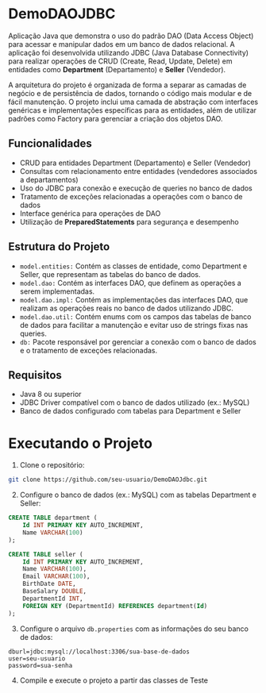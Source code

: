 # DemoDAOJDBC

Aplicação Java que demonstra o uso do padrão DAO (Data Access Object) para acessar e manipular dados em um banco de dados relacional. A aplicação foi desenvolvida utilizando JDBC (Java Database Connectivity) para realizar operações de CRUD (Create, Read, Update, Delete) em entidades como **Department** (Departamento) e **Seller** (Vendedor).

A arquitetura do projeto é organizada de forma a separar as camadas de negócio e de persistência de dados, tornando o código mais modular e de fácil manutenção. O projeto inclui uma camada de abstração com interfaces genéricas e implementações específicas para as entidades, além de utilizar padrões como Factory para gerenciar a criação dos objetos DAO.

## Funcionalidades
- CRUD para entidades Department (Departamento) e Seller (Vendedor)
- Consultas com relacionamento entre entidades (vendedores associados a departamentos)
- Uso do JDBC para conexão e execução de queries no banco de dados
- Tratamento de exceções relacionadas a operações com o banco de dados
- Interface genérica para operações de DAO
- Utilização de **PreparedStatements** para segurança e desempenho

## Estrutura do Projeto
- `model.entities:` Contém as classes de entidade, como Department e Seller, que representam as tabelas do banco de dados.
- `model.dao:` Contém as interfaces DAO, que definem as operações a serem implementadas.
- `model.dao.impl:` Contém as implementações das interfaces DAO, que realizam as operações reais no banco de dados utilizando JDBC.
- `model.dao.util:` Contém enums com os campos das tabelas de banco de dados para facilitar a manutenção e evitar uso de strings fixas nas queries.
- `db:` Pacote responsável por gerenciar a conexão com o banco de dados e o tratamento de exceções relacionadas.

## Requisitos
- Java 8 ou superior
- JDBC Driver compatível com o banco de dados utilizado (ex.: MySQL)
- Banco de dados configurado com tabelas para Department e Seller
  
# Executando o Projeto

1. Clone o repositório:
   
```bash
git clone https://github.com/seu-usuario/DemoDAOJdbc.git
```

2. Configure o banco de dados (ex.: MySQL) com as tabelas Department e Seller:

```sql
CREATE TABLE department (
    Id INT PRIMARY KEY AUTO_INCREMENT,
    Name VARCHAR(100)
);

CREATE TABLE seller (
    Id INT PRIMARY KEY AUTO_INCREMENT,
    Name VARCHAR(100),
    Email VARCHAR(100),
    BirthDate DATE,
    BaseSalary DOUBLE,
    DepartmentId INT,
    FOREIGN KEY (DepartmentId) REFERENCES department(Id)
);
```

3. Configure o arquivo `db.properties` com as informações do seu banco de dados:

```properties
dburl=jdbc:mysql://localhost:3306/sua-base-de-dados
user=seu-usuario
password=sua-senha
```
4. Compile e execute o projeto a partir das classes de Teste


